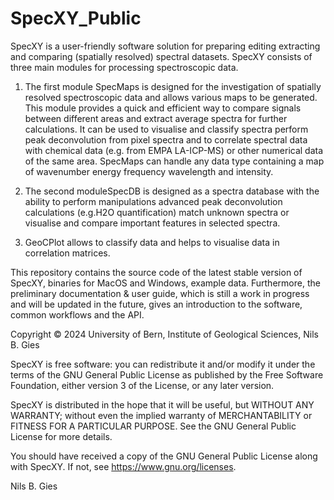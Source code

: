 # SpecXY_Public
SpecXY is a user-friendly software solution for preparing
 editing extracting and comparing (spatially resolved) spectral datasets. SpecXY consists of three main modules for processing spectroscopic data. 
 
 1) The first module SpecMaps 
 is designed for the investigation of spatially resolved spectroscopic data and allows various maps to be generated. This module provides a quick and efficient way to compare signals between different areas and extract average spectra for further calculations. It can be used to visualise and classify spectra perform peak deconvolution from pixel spectra and to correlate spectral data with chemical data (e.g. from EMPA LA-ICP-MS) or other numerical data of the same area. SpecMaps can handle any data type containing a map of wavenumber energy frequency wavelength and intensity. 
 
 2) The second moduleSpecDB
 is designed as a spectra database with the ability to perform manipulations advanced peak deconvolution calculations (e.g.H2O quantification) match unknown spectra or visualise and compare important features in selected spectra. 
 
 3) GeoCPlot allows to classify data and helps to visualise data in correlation matrices.
 
 
This repository contains the source code of the latest stable version of SpecXY, binaries for MacOS and Windows, example data.  Furthermore, the preliminary documentation & user guide, which is still a work in progress and will be updated in the future, gives an introduction to the software, common workflows and the API.


Copyright © 2024 University of Bern, Institute of Geological Sciences, Nils B. Gies 

SpecXY is free software: you can redistribute it and/or modify
it under the terms of the GNU General Public License as published by
the Free Software Foundation, either version 3 of the License, or any 
later version.

SpecXY is distributed in the hope that it will be useful,
but WITHOUT ANY WARRANTY; without even the implied warranty of
MERCHANTABILITY or FITNESS FOR A PARTICULAR PURPOSE.  See the
GNU General Public License for more details.

You should have received a copy of the GNU General Public License
along with SpecXY. If not, see https://www.gnu.org/licenses.

Nils B. Gies